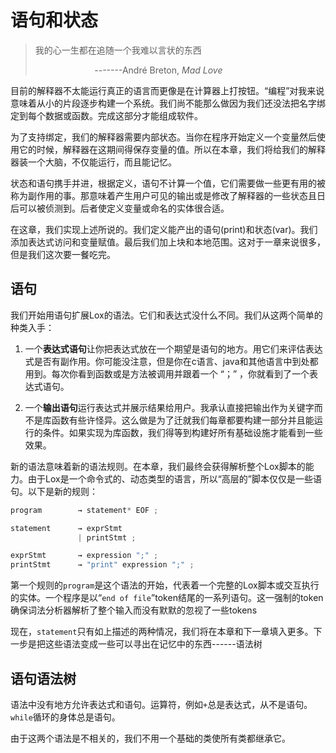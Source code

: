 # 语句和状态

> 我的心一生都在追随一个我难以言状的东西
> 
>                         -------André Breton, *Mad Love*

目前的解释器不太能运行真正的语言而更像是在计算器上打按钮。“编程”对我来说意味着从小的片段逐步构建一个系统。我们尚不能那么做因为我们还没法把名字绑定到每个数据或函数。完成这部分才能组成软件。

为了支持绑定，我们的解释器需要内部状态。当你在程序开始定义一个变量然后使用它的时候，解释器在这期间得保存变量的值。所以在本章，我们将给我们的解释器装一个大脑，不仅能运行，而且能记忆。

状态和语句携手并进，根据定义，语句不计算一个值，它们需要做一些更有用的被称为副作用的事。那意味着产生用户可见的输出或是修改了解释器的一些状态且日后可以被侦测到。后者使定义变量或命名的实体很合适。

在这章，我们实现上述所说的。我们定义能产出的语句(print)和状态(var)。我们添加表达式访问和变量赋值。最后我们加上块和本地范围。这对于一章来说很多，但是我们这次要一餐吃完。

## 语句

我们开始用语句扩展Lox的语法。它们和表达式没什么不同。我们从这两个简单的种类入手：

1. 一个**表达式语句**让你把表达式放在一个期望是语句的地方。用它们来评估表达式是否有副作用。你可能没注意，但是你在c语言、java和其他语言中到处都用到。每次你看到函数或是方法被调用并跟着一个 “；” ，你就看到了一个表达式语句。

2. 一个**输出语句**运行表达式并展示结果给用户。我承认直接把输出作为关键字而不是库函数有些许怪异。这么做是为了迁就我们每章都要构建一部分并且能运行的条件。如果实现为库函数，我们得等到构建好所有基础设施才能看到一些效果。

新的语法意味着新的语法规则。在本章，我们最终会获得解析整个Lox脚本的能力。由于Lox是一个命令式的、动态类型的语言，所以“高层的”脚本仅仅是一些语句。以下是新的规则：

```c
program        → statement* EOF ;

statement      → exprStmt
               | printStmt ;

exprStmt       → expression ";" ;
printStmt      → "print" expression ";" ;
```

第一个规则的`program`是这个语法的开始，代表着一个完整的Lox脚本或交互执行的实体。一个程序是以“`end of file`”token结尾的一系列语句。这一强制的token确保词法分析器解析了整个输入而没有默默的忽视了一些tokens

现在，`statement`只有如上描述的两种情况，我们将在本章和下一章填入更多。下一步是把这些语法变成一些可以寻出在记忆中的东西------语法树

## 语句语法树

语法中没有地方允许表达式和语句。运算符，例如`+`总是表达式，从不是语句。`while`循环的身体总是语句。

由于这两个语法是不相关的，我们不用一个基础的类使所有类都继承它。
